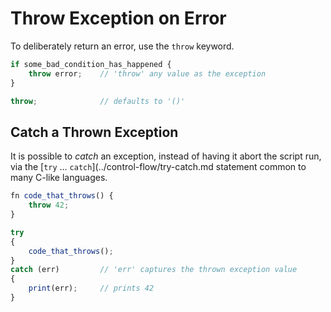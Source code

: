 Throw Exception on Error
========================

To deliberately return an error, use the `throw` keyword.

```js
if some_bad_condition_has_happened {
    throw error;    // 'throw' any value as the exception
}

throw;              // defaults to '()'
```


Catch a Thrown Exception
------------------------

It is possible to _catch_ an exception, instead of having it abort the script run, via the
[`try` ... `catch`](../control-flow/try-catch.md statement common to many C-like languages.

```js
fn code_that_throws() {
    throw 42;
}

try
{
    code_that_throws();
}
catch (err)         // 'err' captures the thrown exception value
{
    print(err);     // prints 42
}
```
